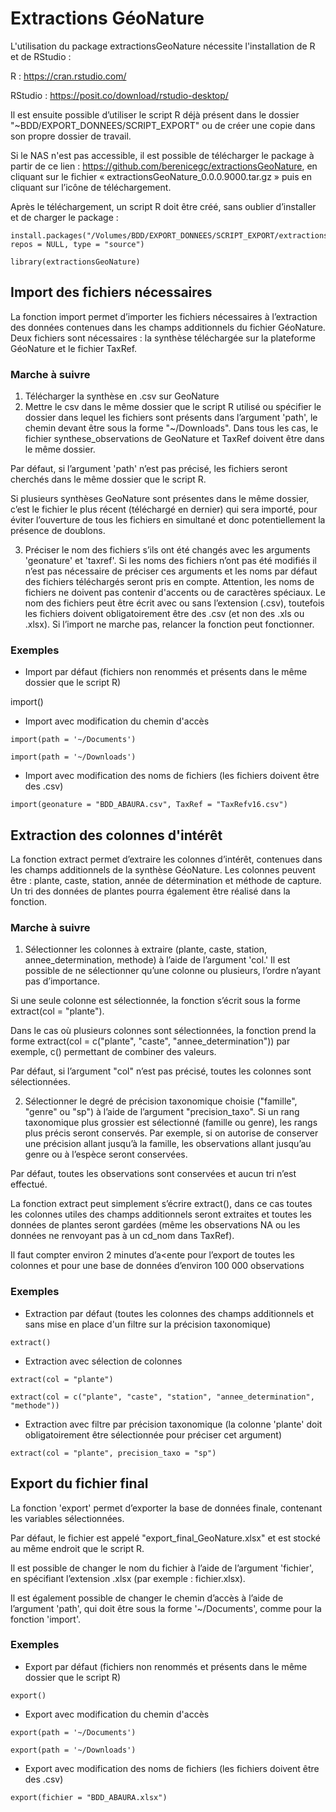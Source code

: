 # Extractions GéoNature

L'utilisation du package extractionsGeoNature nécessite l'installation de R et de RStudio : 

R : https://cran.rstudio.com/

RStudio : https://posit.co/download/rstudio-desktop/

Il est ensuite possible d’utiliser le script R déjà présent dans le dossier "~BDD/EXPORT_DONNEES/SCRIPT_EXPORT" ou de créer une copie dans son propre dossier de travail.

Si le NAS n'est pas accessible, il est possible de télécharger le package à partir de ce lien : https://github.com/berenicegc/extractionsGeoNature, en cliquant sur le fichier « extractionsGeoNature_0.0.0.9000.tar.gz » puis en cliquant sur l’icône de téléchargement. 

Après le téléchargement, un script R doit être créé, sans oublier d’installer et de charger le package : 

```
install.packages("/Volumes/BDD/EXPORT_DONNEES/SCRIPT_EXPORT/extractionsGeoNature_0.0.0.9000.tar.gz", repos = NULL, type = "source")

library(extractionsGeoNature)
```

## Import des fichiers nécessaires
La fonction import permet d’importer les fichiers nécessaires à l’extraction des données contenues dans les champs additionnels du fichier GéoNature. Deux fichiers sont nécessaires : la synthèse téléchargée sur la plateforme GéoNature et le fichier TaxRef.

### Marche à suivre
1. Télécharger la synthèse en .csv sur GeoNature
2. Mettre le csv dans le même dossier que le script R utilisé ou spécifier le dossier dans lequel les fichiers sont présents dans l’argument 'path', le chemin devant être sous la forme "~/Downloads". Dans tous les cas, le fichier synthese_observations de GeoNature et TaxRef doivent être dans le même dossier.

Par défaut, si l’argument 'path' n’est pas précisé, les fichiers seront cherchés dans le même dossier que le script R.

Si plusieurs synthèses GeoNature sont présentes dans le même dossier, c’est le fichier le plus récent (téléchargé en dernier) qui sera importé, pour éviter l’ouverture de tous les fichiers en simultané et donc potentiellement la présence de doublons.

3. Préciser le nom des fichiers s’ils ont été changés avec les arguments 'geonature' et 'taxref'. Si les noms des fichiers n’ont pas été modifiés il n’est pas nécessaire de préciser ces arguments et les noms par défaut des fichiers téléchargés seront pris en compte. Attention, les noms de fichiers ne doivent pas contenir d'accents ou de caractères spéciaux. Le nom des fichiers peut être écrit avec ou sans l’extension (.csv), toutefois les fichiers doivent obligatoirement être des .csv (et non des .xls ou .xlsx). Si l’import ne marche pas, relancer la fonction peut fonctionner.

### Exemples
- Import par défaut (fichiers non renommés et présents dans le même dossier que le script R)

import()


- Import avec modification du chemin d'accès
```
import(path = '~/Documents')

import(path = '~/Downloads')
```

- Import avec modification des noms de fichiers (les fichiers doivent être des .csv)
```
import(geonature = "BDD_ABAURA.csv", TaxRef = "TaxRefv16.csv") 
```

## Extraction des colonnes d'intérêt

La fonction extract permet d’extraire les colonnes d’intérêt, contenues dans les champs additionnels de la synthèse GéoNature. Les colonnes peuvent être : plante, caste, station, année de détermination et méthode de capture. Un tri des données de plantes pourra également être réalisé dans la fonction.

### Marche à suivre
1. Sélectionner les colonnes à extraire (plante, caste, station, annee_determination, methode) à l’aide de l’argument 'col.' Il est possible de ne sélectionner qu’une colonne ou plusieurs, l’ordre n’ayant pas d’importance.

Si une seule colonne est sélectionnée, la fonction s’écrit sous la forme extract(col = "plante").

Dans le cas où plusieurs colonnes sont sélectionnées, la fonction prend la forme extract(col = c("plante", "caste", "annee_determination")) par exemple, c() permettant de combiner des valeurs.

Par défaut, si l’argument "col" n’est pas précisé, toutes les colonnes sont sélectionnées.

2. Sélectionner le degré de précision taxonomique choisie ("famille", "genre" ou "sp") à l’aide de l’argument "precision_taxo". Si un rang taxonomique plus grossier est sélectionné (famille ou genre), les rangs plus précis seront conservés. Par exemple, si on autorise de conserver une précision allant jusqu’à la famille, les observations allant jusqu’au genre ou à l’espèce seront conservées.

Par défaut, toutes les observations sont conservées et aucun tri n’est effectué.
  
La fonction extract peut simplement s’écrire extract(), dans ce cas toutes les colonnes utiles des champs additionnels seront extraites et toutes les données de plantes seront gardées (même les observations NA ou les données ne renvoyant pas à un cd_nom dans TaxRef).

Il faut compter environ 2 minutes d’a<ente pour l’export de toutes les colonnes et pour une base de données d’environ 100 000 observations

### Exemples
- Extraction par défaut (toutes les colonnes des champs additionnels et sans mise en place d'un filtre sur la précision taxonomique)
```
extract()
```

- Extraction avec sélection de colonnes
```
extract(col = "plante")

extract(col = c("plante", "caste", "station", "annee_determination", "methode"))
```

- Extraction avec filtre par précision taxonomique (la colonne 'plante' doit obligatoirement être sélectionnée pour préciser cet argument)
```
extract(col = "plante", precision_taxo = "sp")
```

## Export du fichier final
La fonction 'export' permet d’exporter la base de données finale, contenant les variables sélectionnées.

Par défaut, le fichier est appelé "export_final_GeoNature.xlsx" et est stocké au même endroit que le script R.

Il est possible de changer le nom du fichier à l’aide de l’argument 'fichier', en spécifiant l’extension .xlsx (par exemple : fichier.xlsx).

Il est également possible de changer le chemin d’accès à l’aide de l’argument 'path', qui doit être sous la forme '~/Documents', comme pour la fonction 'import'.

### Exemples
- Export par défaut (fichiers non renommés et présents dans le même dossier que le script R)
```
export()
```

- Export avec modification du chemin d'accès
```
export(path = '~/Documents')

export(path = '~/Downloads')
```

- Export avec modification des noms de fichiers (les fichiers doivent être des .csv)
```
export(fichier = "BDD_ABAURA.xlsx")
```
